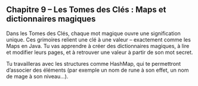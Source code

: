 ## Chapitre 9 – Les Tomes des Clés : Maps et dictionnaires magiques

Dans les Tomes des Clés, chaque mot magique ouvre une signification unique. Ces grimoires relient une clé à une valeur – exactement comme les Maps en Java. Tu vas apprendre à créer des dictionnaires magiques, à lire et modifier leurs pages, et à retrouver une valeur à partir de son mot secret.

Tu travailleras avec les structures comme HashMap, qui te permettront d’associer des éléments (par exemple un nom de rune à son effet, un nom de mage à son niveau...).
